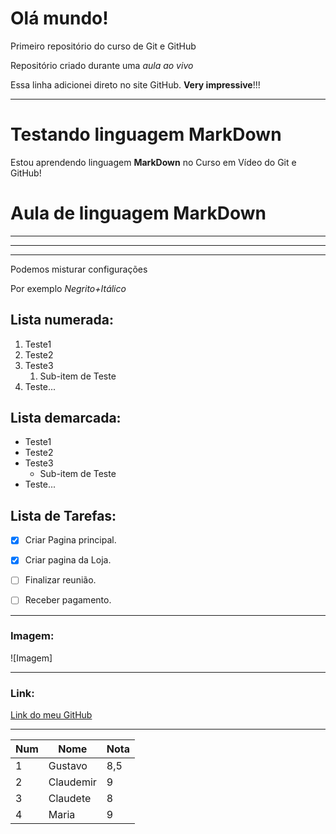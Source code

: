 # Olá mundo!
 Primeiro repositório do curso de Git e GitHub

Repositório criado durante uma *aula ao vivo*

Essa linha adicionei direto no site GitHub. **Very impressive**!!!


***

# Testando linguagem MarkDown

Estou aprendendo linguagem **MarkDown** no Curso em Vídeo do Git e GitHub!

# Aula de linguagem MarkDown
***

---

***

Podemos misturar configurações

Por exemplo _*Negrito+Itálico*_

## Lista numerada:


1. Teste1
1. Teste2
1. Teste3
   1. Sub-item de Teste
1. Teste...

## Lista demarcada:


* Teste1
* Teste2
* Teste3
   * Sub-item de Teste
* Teste...


## Lista de Tarefas:

- [x] Criar Pagina principal.
- [x] Criar pagina da Loja.
- [ ] Finalizar reunião.
- [ ] Receber pagamento.


---

### Imagem:
![Imagem]

---

### Link:

[Link do meu GitHub](https://cljsilva.github.io)

***

Num | Nome | Nota
---|---|---
1 | Gustavo | 8,5
2 | Claudemir | 9
3 | Claudete | 8
4 | Maria | 9
